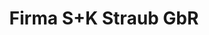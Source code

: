 ---
title: "Firma S+K Straub GbR"
url: /schwaebisch-gmuend/firma-s-k-straub-gbr/
shop: Großhandel
---